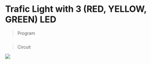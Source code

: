 # Trafic Light with 3 (RED, YELLOW, GREEN) LED

> Program 

```ino
```

> Circuit

![](rbg_trafic_light.png)
